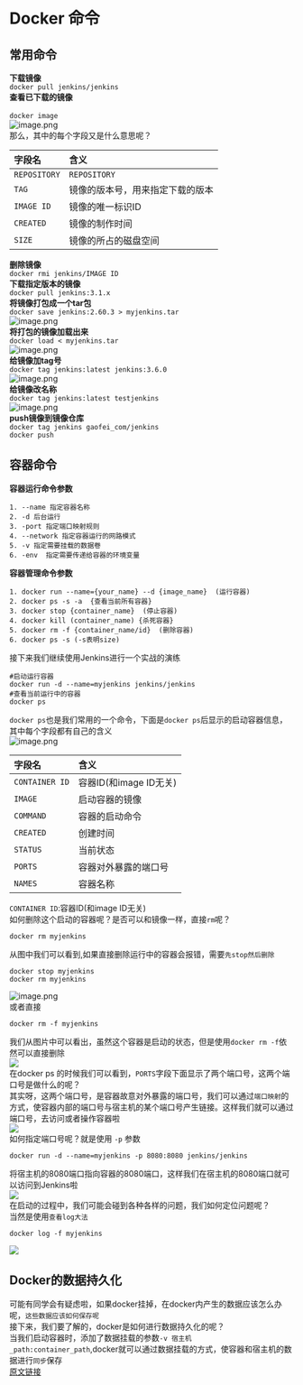 # Docker 命令

<a name="8wMZe"></a>
## 常用命令
**下载镜像**<br />`docker pull jenkins/jenkins`<br />**查看已下载的镜像**<br />
<br />`docker image`<br />![image.png](https://cdn.nlark.com/yuque/0/2020/png/125389/1587725556468-8f6c329f-90fa-4c27-b98e-f7375ec84b3e.png#align=left&display=inline&height=271&margin=%5Bobject%20Object%5D&name=image.png&originHeight=542&originWidth=1696&size=334038&status=done&style=none&width=848)<br />那么，其中的每个字段又是什么意思呢？

| 字段名 | 含义 |
| :--- | :--- |
| `REPOSITORY` | `REPOSITORY` |
| `TAG` | 镜像的版本号，用来指定下载的版本 |
| `IMAGE ID` | 镜像的唯一标识ID |
| `CREATED` | 镜像的制作时间 |
| `SIZE` | 镜像的所占的磁盘空间 |

**删除镜像**<br />`docker rmi jenkins/IMAGE ID`<br />**下载指定版本的镜像**<br />`docker pull jenkins:3.1.x`<br />**将镜像打包成一个tar包**<br />`docker save jenkins:2.60.3 > myjenkins.tar`<br />![image.png](https://cdn.nlark.com/yuque/0/2020/png/125389/1587725713355-99f6fd6d-5e9c-48c5-bb73-94e46522855c.png#align=left&display=inline&height=84&margin=%5Bobject%20Object%5D&name=image.png&originHeight=168&originWidth=1688&size=114474&status=done&style=none&width=844)<br />**将打包的镜像加载出来**<br />`docker load < myjenkins.tar`<br />![image.png](https://cdn.nlark.com/yuque/0/2020/png/125389/1587725726846-9c314c54-bf7c-4e21-9654-c46369b019d7.png#align=left&display=inline&height=231&margin=%5Bobject%20Object%5D&name=image.png&originHeight=462&originWidth=1704&size=306281&status=done&style=none&width=852)<br />**给镜像加tag号**<br />`docker tag jenkins:latest jenkins:3.6.0`<br />![image.png](https://cdn.nlark.com/yuque/0/2020/png/125389/1587725772719-30fb7e02-04ae-41e1-855d-88bc14e9f9b1.png#align=left&display=inline&height=389&margin=%5Bobject%20Object%5D&name=image.png&originHeight=778&originWidth=1720&size=438232&status=done&style=none&width=860)<br />**给镜像改名称**<br />`docker tag jenkins:latest testjenkins`<br />![image.png](https://cdn.nlark.com/yuque/0/2020/png/125389/1587725811111-dd367c38-7b15-4a8e-9c45-205a6080929b.png#align=left&display=inline&height=165&margin=%5Bobject%20Object%5D&name=image.png&originHeight=330&originWidth=1720&size=197969&status=done&style=none&width=860)<br />**push镜像到镜像仓库**<br />`docker tag jenkins gaofei_com/jenkins`<br />`docker push`
<a name="MLeEM"></a>
## 容器命令
**容器运行命令参数**
```
1. --name 指定容器名称
2. -d 后台运行
3. -port 指定端口映射规则
4. --network 指定容器运行的网路模式
5. -v 指定需要挂载的数据卷
6. -env  指定需要传递给容器的环境变量
```
**容器管理命令参数**
```
1. docker run --name={your_name} --d {image_name}  (运行容器)
2. docker ps -s -a  {查看当前所有容器}
3. docker stop {container_name}  (停止容器)
4. docker kill (container_name) {杀死容器}
5. docker rm -f {container_name/id}  (删除容器)  
6. docker ps -s (-s表明size)
```
接下来我们继续使用Jenkins进行一个实战的演练<br />

```
#启动运行容器
docker run -d --name=myjenkins jenkins/jenkins
#查看当前运行中的容器
docker ps
```
`docker ps`也是我们常用的一个命令，下面是`docker ps`后显示的启动容器信息，其中每个字段都有自己的含义<br />![image.png](https://cdn.nlark.com/yuque/0/2020/png/125389/1587725984930-d22c3704-8dba-4518-a385-b04fb8a0c5bd.png#align=left&display=inline&height=93&margin=%5Bobject%20Object%5D&name=image.png&originHeight=186&originWidth=1708&size=134868&status=done&style=none&width=854)

| 字段名 | 含义 |
| :--- | :--- |
| `CONTAINER ID` | 容器ID(和image ID无关) |
| `IMAGE` | 启动容器的镜像 |
| `COMMAND` | 容器的启动命令 |
| `CREATED` | 创建时间 |
| `STATUS` | 当前状态 |
| `PORTS` | 容器对外暴露的端口号 |
| `NAMES` | 容器名称 |

`CONTAINER ID`:容器ID(和image ID无关)<br />如何删除这个启动的容器呢？是否可以和镜像一样，直接`rm`呢？
```
docker rm myjenkins
```
从图中我们可以看到,如果直接删除运行中的容器会报错，需要`先stop然后删除`
```
docker stop myjenkins
docker rm myjenkins
```
![image.png](https://cdn.nlark.com/yuque/0/2020/png/125389/1587726050250-b7bb8b37-85fb-49ff-a863-5305f223860e.png#align=left&display=inline&height=170&margin=%5Bobject%20Object%5D&name=image.png&originHeight=340&originWidth=1318&size=124034&status=done&style=none&width=659)<br />或者直接
```
docker rm -f myjenkins
```
我们从图片中可以看出，虽然这个容器是启动的状态，但是使用`docker rm -f`依然可以直接删除<br />[![](https://cdn.nlark.com/yuque/0/2020/png/125389/1587726061907-f0c1d498-990f-48c8-aa05-8302dca2c47c.png#align=left&display=inline&height=96&margin=%5Bobject%20Object%5D&originHeight=96&originWidth=955&size=0&status=done&style=none&width=955)](https://testerhome.com/uploads/photo/2019/ae9fe41a-4cd6-4b9f-a060-89d19b8f5f44.png!large)<br />在docker ps 的时候我们可以看到，`PORTS`字段下面显示了两个端口号，这两个端口号是做什么的呢？<br />其实呀，这两个端口号，是容器故意对外暴露的端口号，我们可以通过`端口映射`的方式，使容器内部的端口号与宿主机的某个端口号产生链接。这样我们就可以通过端口号，去访问或者操作容器啦<br />[![](https://cdn.nlark.com/yuque/0/2020/png/125389/1587726077088-7f0be84a-0bbc-4b44-a529-5f6ced2d0662.png#align=left&display=inline&height=106&margin=%5Bobject%20Object%5D&originHeight=106&originWidth=702&size=0&status=done&style=none&width=702)](https://testerhome.com/uploads/photo/2019/e2db9f54-04e7-4971-ad26-a6f4d74bb118.png!large)<br />如何指定端口号呢？就是使用 `-p` 参数
```
docker run -d --name=myjenkins -p 8080:8080 jenkins/jenkins
```
将宿主机的8080端口指向容器的8080端口，这样我们在宿主机的8080端口就可以访问到Jenkins啦<br />[![](https://cdn.nlark.com/yuque/0/2020/png/125389/1587726107051-e4cff7da-7164-4951-82e7-3496f26c9560.png#align=left&display=inline&height=395&margin=%5Bobject%20Object%5D&originHeight=395&originWidth=1121&size=0&status=done&style=none&width=1121)](https://testerhome.com/uploads/photo/2019/b2fb6749-112a-445c-b50a-247a733a2c1e.png!large)<br />在启动的过程中，我们可能会碰到各种各样的问题，我们如何定位问题呢？<br />当然是使用`查看log大法`
```
docker log -f myjenkins
```
[![](https://cdn.nlark.com/yuque/0/2020/png/125389/1587726106848-6930c581-5d36-4cfc-82e6-acf8363ce824.png#align=left&display=inline&height=329&margin=%5Bobject%20Object%5D&originHeight=329&originWidth=999&size=0&status=done&style=none&width=999)](https://testerhome.com/uploads/photo/2019/ccacc216-4269-4bd0-81c7-bd9aa57057db.png!large)
<a name="ClBx3"></a>
## Docker的数据持久化
可能有同学会有疑虑啦，如果docker挂掉，在docker内产生的数据应该怎么办呢，`这些数据应该如何保存呢`<br />接下来，我们要了解的，docker是如何进行数据持久化的呢？<br />当我们启动容器时，添加了数据挂载的参数`-v 宿主机_path:container_path`,docker就可以通过数据挂载的方式，使容器和宿主机的数据进行`同步`保存<br />[原文链接](https://testerhome.com/topics/21806)
